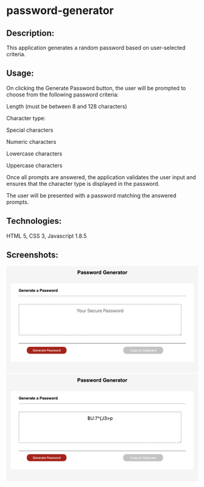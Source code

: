 # password-generator

## Description: 

This application generates a random password based on user-selected criteria.

 

## Usage:

On clicking the Generate Password button, the user will be prompted to choose from the following password criteria:

Length (must be between 8 and 128 characters)

Character type:

Special characters

Numeric characters

Lowercase characters

Uppercase characters

Once all prompts are answered, the application validates the user input and ensures that the character type is displayed in the password.

The user will be presented with a password matching the answered prompts.

 

## Technologies:

HTML 5, CSS 3, Javascript 1.8.5


## Screenshots:

![ ](WithoutPassword.png)
![ ](WithPassword.png)
